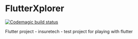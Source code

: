 # FlutterXplorer

[![Codemagic build status](https://api.codemagic.io/apps/673452061c2754ace8d428d8/673452061c2754ace8d428d7/status_badge.svg)](https://codemagic.io/app/673452061c2754ace8d428d8/673452061c2754ace8d428d7/latest_build)

Flutter project - insuretech - test project for playing with flutter


